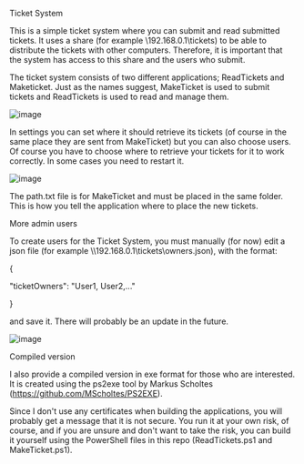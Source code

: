 Ticket System

This is a simple ticket system where you can submit and read submitted tickets. It uses a share (for example \\192.168.0.1\tickets) to be able to distribute the tickets with other computers. Therefore, it is important that the system has access to this share and the users who submit.

The ticket system consists of two different applications; ReadTickets and Maketicket. Just as the names suggest, MakeTicket is used to submit tickets and ReadTickets is used to read and manage them.

![image](https://github.com/user-attachments/assets/6062845e-d99b-4864-b48e-6e0d84654e4c)


In settings you can set where it should retrieve its tickets (of course in the same place they are sent from MakeTicket) but you can also choose users. Of course you have to choose where to retrieve your tickets for it to work correctly. In some cases you need to restart it.

![image](https://github.com/user-attachments/assets/e4f0a409-653c-455f-9231-a7772528bb49)


The path.txt file is for MakeTicket and must be placed in the same folder. This is how you tell the application where to place the new tickets.



More admin users

To create users for the Ticket System, you must manually (for now) edit a json file (for example \\\192.168.0.1\tickets\owners.json), with the format:

{

"ticketOwners": "User1, User2,..."

}

and save it. There will probably be an update in the future.

![image](https://github.com/user-attachments/assets/54743df9-6d17-4a68-ad8a-10e82265ed5e)



Compiled version

I also provide a compiled version in exe format for those who are interested. It is created using the ps2exe tool by Markus Scholtes (https://github.com/MScholtes/PS2EXE). 

Since I don't use any certificates when building the applications, you will probably get a message that it is not secure. You run it at your own risk, of course, and if you are unsure and don't want to take the risk, you can build it yourself using the PowerShell files in this repo (ReadTickets.ps1 and MakeTicket.ps1).
